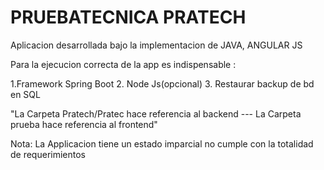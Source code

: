 # PRUEBATECNICA PRATECH

Aplicacion desarrollada bajo la implementacion de JAVA, ANGULAR JS

Para la ejecucion correcta de la app es indispensable : 

1.Framework Spring Boot
2. Node Js(opcional)
3. Restaurar backup de bd en SQL 

"La Carpeta Pratech/Pratec hace referencia al backend  --- La Carpeta prueba hace referencia al frontend"

Nota: La Applicacion tiene un estado imparcial no cumple con la totalidad de requerimientos



